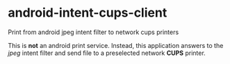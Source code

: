 # android-intent-cups-client

Print from android jpeg intent filter to network cups printers

This is **not** an android print service. Instead, this application
answers to the *jpeg* intent filter and send file to a preselected network 
**CUPS** printer.
